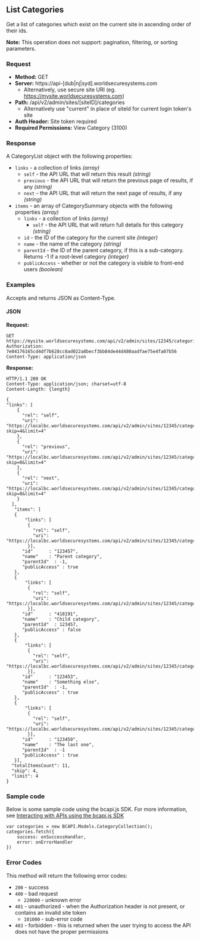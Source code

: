 ## List Categories

Get a list of categories which exist on the current site in ascending order of their ids.

**Note:** This operation does not support: pagination, filtering, or sorting parameters.  

### Request

* **Method:** GET
* **Server:** https://api-[dub|nj|syd].worldsecuresystems.com
  * Alternatively, use secure site URI (eg. https://mysite.worldsecuresystems.com)
* **Path:** /api/v2/admin/sites/[siteID]/categories 
	* Alternatively use "current" in place of siteId for current login token's site
* **Auth Header:** Site token required
* **Required Permissions:** View Category (3100)

### Response

A CategoryList object with the following properties:

* `links` - a collection of links *(array)*
	* `self` - the API URL that will return this result *(string)*
	* `previous` - the API URL that will return the previous page of results, if any *(string)*
	* `next` - the API URL that will return the next page of results, if any *(string)*
* `items` - an array of CategorySummary objects with the following properties *(array)* 
	* `links` - a collection of links *(array)*
		* `self` - the API URL that will return full details for this category *(string)*
	* `id` - the ID of the category for the current site *(integer)* 
	* `name` - the name of the category *(string)*
	* `parentId` - the ID of the parent category, if this is a sub-category. Returns -1 if a root-level category *(integer)*
	* `publicAccess` - whether or not the category is visible to front-end users *(boolean)*


### Examples

Accepts and returns JSON as Content-Type.

#### JSON

**Request:**
~~~
GET https://mysite.worldsecuresystems.com/api/v2/admin/sites/12345/categories
Authorization: 7e04176165cd4df7b628cc8ad022a8becf3bb84de44d480aadfae75e4fa07b56
Content-Type: application/json
~~~

**Response:**
~~~
HTTP/1.1 200 OK
Content-Type: application/json; charset=utf-8
Content-Length: {length}
 
{
"links": [
    {
      "rel": "self",
      "uri": "https://localbc.worldsecuresystems.com/api/v2/admin/sites/12345/categories?skip=4&limit=4"
    },
    {
      "rel": "previous",
      "uri": "https://localbc.worldsecuresystems.com/api/v2/admin/sites/12345/categories?skip=0&limit=4"
    },
    {
      "rel": "next",
      "uri": "https://localbc.worldsecuresystems.com/api/v2/admin/sites/12345/categories?skip=8&limit=4"
    }
  ],
   "items": [
   {
       "links": [
        {
          "rel": "self",
          "uri": "https://localbc.worldsecuresystems.com/api/v2/admin/sites/12345/categories/123457"
        }],
      "id"      : "123457",
      "name"    : "Parent category",
      "parentId"  : -1,
      "publicAccess" : true
   },
   {
       "links": [
        {
          "rel": "self",
          "uri": "https://localbc.worldsecuresystems.com/api/v2/admin/sites/12345/categories/418191"
        }],
      "id"      : "418191",
      "name"    : "Child category",
      "parentId"  : 123457,
      "publicAccess" : false
   },
   {
       "links": [
        {
          "rel": "self",
          "uri": "https://localbc.worldsecuresystems.com/api/v2/admin/sites/12345/categories/123453"
        }],
      "id"      : "123453",
      "name"    : "Something else",
      "parentId"  : -1,
      "publicAccess" : true
   },
   {
       "links": [
        {
          "rel": "self",
          "uri": "https://localbc.worldsecuresystems.com/api/v2/admin/sites/12345/categories/123459"
        }],
      "id"      : "123459",
      "name"    : "The last one",
      "parentId"  : -1
      "publicAccess" : true
   }],
  "totalItemsCount": 11,
  "skip": 4,
  "limit": 4
}
~~~

### Sample code

Below is some sample code using the bcapi.js SDK. For more information, see [Interacting with APIs using the bcapi.js SDK](http://docs.businesscatalyst.com/content/developer-guides/apis/javascript-sdk.html)

~~~
var categories = new BCAPI.Models.CategoryCollection();
categories.fetch({
    success: onSuccessHandler,
    error: onErrorHandler
})
~~~

### Error Codes

This method will return the following error codes:

* `200` - success
* `400` - bad request
	* `220000` - unknown error
* `401` - unauthorized - when the Authorization header is not present, or contains an invalid site token
	* `101000` - sub-error code
* `403` - forbidden - this is returned when the user trying to access the API does not have the proper permissions
